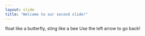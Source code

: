 ```yaml
---
layout: slide
title: "Welcome to our second slide!"
---
```

float like a butterfly, sting like a bee
Use the left arrow to go back!
